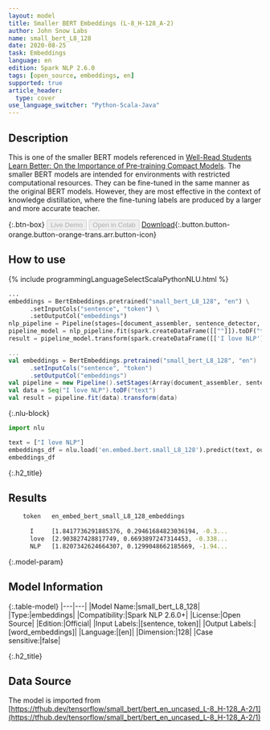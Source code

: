 ```yaml
---
layout: model
title: Smaller BERT Embeddings (L-8_H-128_A-2)
author: John Snow Labs
name: small_bert_L8_128
date: 2020-08-25
task: Embeddings
language: en
edition: Spark NLP 2.6.0
tags: [open_source, embeddings, en]
supported: true
article_header:
  type: cover
use_language_switcher: "Python-Scala-Java"
---
```


## Description
This is one of the smaller BERT models referenced in [Well-Read Students Learn Better: On the Importance of Pre-training Compact Models](https://arxiv.org/abs/1908.08962).  The smaller BERT models are intended for environments with restricted computational resources. They can be fine-tuned in the same manner as the original BERT models. However, they are most effective in the context of knowledge distillation, where the fine-tuning labels are produced by a larger and more accurate teacher.

{:.btn-box}
<button class="button button-orange" disabled>Live Demo</button>
<button class="button button-orange" disabled>Open in Colab</button>
[Download](https://s3.amazonaws.com/auxdata.johnsnowlabs.com/public/models/small_bert_L8_128_en_2.6.0_2.4_1598344352001.zip){:.button.button-orange.button-orange-trans.arr.button-icon}

## How to use

<div class="tabs-box" markdown="1">

{% include programmingLanguageSelectScalaPythonNLU.html %}

```python
...
embeddings = BertEmbeddings.pretrained("small_bert_L8_128", "en") \
      .setInputCols("sentence", "token") \
      .setOutputCol("embeddings")
nlp_pipeline = Pipeline(stages=[document_assembler, sentence_detector, tokenizer, embeddings])
pipeline_model = nlp_pipeline.fit(spark.createDataFrame([[""]]).toDF("text"))
result = pipeline_model.transform(spark.createDataFrame([['I love NLP']], ["text"]))
```

```scala
...
val embeddings = BertEmbeddings.pretrained("small_bert_L8_128", "en")
      .setInputCols("sentence", "token")
      .setOutputCol("embeddings")
val pipeline = new Pipeline().setStages(Array(document_assembler, sentence_detector, tokenizer, embeddings))
val data = Seq("I love NLP").toDF("text")
val result = pipeline.fit(data).transform(data)
```

{:.nlu-block}
```python
import nlu

text = ["I love NLP"]
embeddings_df = nlu.load('en.embed.bert.small_L8_128').predict(text, output_level='token')
embeddings_df
```

</div>

{:.h2_title}
## Results
```bash
	token	en_embed_bert_small_L8_128_embeddings
		
      I 	[1.8417736291885376, 0.29461684823036194, -0.3...
      love 	[2.903827428817749, 0.6693897247314453, -0.338...
      NLP 	[1.8207342624664307, 0.1299048662185669, -1.94...
```

{:.model-param}
## Model Information

{:.table-model}
|---|---|
|Model Name:|small_bert_L8_128|
|Type:|embeddings|
|Compatibility:|Spark NLP 2.6.0+|
|License:|Open Source|
|Edition:|Official|
|Input Labels:|[sentence, token]|
|Output Labels:|[word_embeddings]|
|Language:|[en]|
|Dimension:|128|
|Case sensitive:|false|

{:.h2_title}
## Data Source
The model is imported from [https://tfhub.dev/tensorflow/small_bert/bert_en_uncased_L-8_H-128_A-2/1](https://tfhub.dev/tensorflow/small_bert/bert_en_uncased_L-8_H-128_A-2/1)
